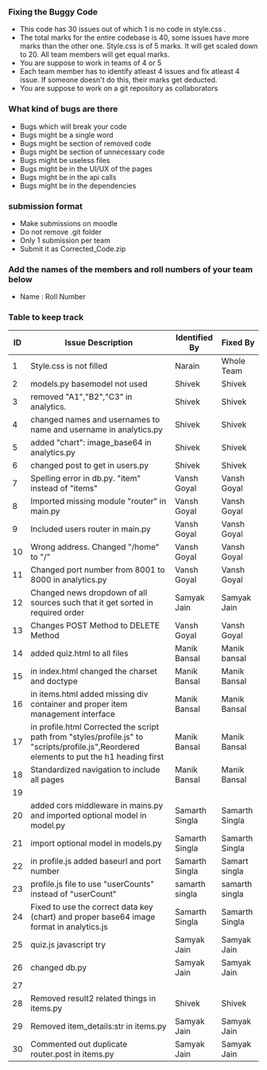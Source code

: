 ### Fixing the Buggy Code

- This code has 30 issues out of which 1 is no code in style.css . 
- The total marks for the entire codebase is 40, some issues have more marks than the other one. Style.css is of 5 marks. It will get scaled down to 20. All team members will get equal marks.
- You are suppose to work in teams of 4 or 5
- Each team member has to identify atleast 4 issues and fix atleast 4 issue. If someone doesn't do this, their marks get deducted.
- You are suppose to work on a git repository as collaborators

### What kind of bugs are there

- Bugs which will break your code
- Bugs might be a single word
- Bugs might be section of removed code
- Bugs might be section of unnecessary code
- Bugs might be useless files
- Bugs might be in the UI/UX of the pages
- Bugs might be in the api calls
- Bugs might be in the dependencies  

### submission format

- Make submissions on moodle
- Do not remove .git folder 
- Only 1 submission per team
- Submit it as Corrected_Code.zip

### Add the names of the members and roll numbers of your team below

- Name : Roll Number

### Table to keep track

| ID  | Issue Description                        | Identified By | Fixed By     |
|-----|------------------------------------------|---------------|--------------|
| 1   | Style.css is not filled                  | Narain        | Whole Team     |
| 2   |        models.py basemodel not used                                  |    Shivek           |      Shivek        |
| 3   |      removed "A1","B2","C3"  in analytics.                                    |            Shivek   |     Shivek         |
| 4   |    changed names and usernames to name and username in analytics.py                                             |          Shivek    |    Shivek      |
| 5   |    added "chart": image_base64 in analytics.py                                                   |    Shivek           |    Shivek          |
| 6   |     changed post to get in users.py                                                     |        Shivek       |      Shivek        |
| 7   |Spelling error in db.py. "item" instead of "items" | Vansh Goyal   | Vansh Goyal             |
| 8   |Imported missing module "router" in main.py                                         | Vansh Goyal              | Vansh Goyal             |
| 9   |Included users router in main.py                                          | Vansh Goyal              | Vansh Goyal             |
| 10  |Wrong address. Changed "/home" to "/"                                          | Vansh Goyal              | Vansh Goyal             |
| 11  |Changed port number from 8001 to 8000 in analytics.py                                          | Vansh Goyal              | Vansh Goyal             |
| 12  | Changed news dropdown of all sources such that it get sorted in required order                                     |      Samyak Jain         |        Samyak Jain      |
| 13  | Changes POST Method to DELETE Method                                         | Vansh Goyal              | Vansh Goyal             |
| 14  |added quiz.html to all files| Manik Bansal|Manik bansal|
| 15  |in index.html changed the charset and doctype|Manik Bansal|Manik Bansal|
| 16  |in items.html added missing div container and proper item management interface|Manik Bansal|Manik Bansal|
| 17  | in profile.html Corrected the script path from "styles/profile.js" to "scripts/profile.js",Reordered elements to put the h1 heading first | Manik Bansal| Manik Bansal|
| 18  |Standardized navigation to include all pages|Manik Bansal|Manik Bansal|
| 19  |                                          |               |              |
| 20  |added cors middleware in mains.py and imported optional model in model.py                                          |Samarth Singla               |Samarth Singla              |
| 21  |import optional model in models.py                                          |Samarth Singla               |Samarth Singla              |
| 22  |in profile.js added baseurl and port number                                          |Samarth Singla               |Samart singla              |
| 23  | profile.js file to use "userCounts" instead of "userCount"                                         |samarth singla              |samarth singla              |
| 24  |Fixed to use the correct data key (chart) and proper base64 image format in analytics.js                                        |Samarth Singla             |Samarth Singla|
| 25  |  quiz.js javascript try                                        |      Samyak Jain         |     Samyak Jain         |
| 26  |   changed db.py                                       |   Samyak Jain             |      Samyak Jain        |
| 27  |                                          |               |              |
| 28  |     Removed result2 related things in items.py                                                   |    Shivek           |       Shivek      |
| 29  |     Removed   item_details:str in items.py                                           |   Samyak Jain         |       Samyak Jain      |
| 30  |        Commented out duplicate router.post in items.py                                                     |    Samyak Jain          |       Samyak Jain    |
